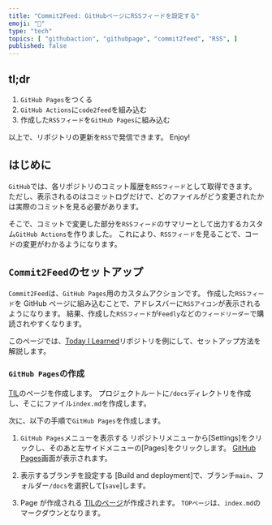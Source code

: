 ```yaml
---
title: "Commit2Feed: GitHubページにRSSフィードを設定する"
emoji: "🔔"
type: "tech"
topics: [ "githubaction", "githubpage", "commit2feed", "RSS", ]
published: false
---
```


## tl;dr

1. `GitHub Pages`をつくる
2. `GitHub Actions`に`code2feed`を組み込む
3. 作成した`RSSフィード`を`GitHub Pages`に組み込む

以上で、リポジトリの更新を`RSS`で発信できます。
Enjoy!

## はじめに

`GitHub`では、各リポジトリのコミット履歴を`RSSフィード`として取得できます。
ただし、表示されるのはコミットログだけで、どのファイルがどう変更されたかは実際のコミットを見る必要があります。

そこで、コミットで変更した部分を`RSSフィード`のサマリーとして出力するカスタム`GitHub Actions`を作りました。
これにより、`RSSフィード`を見ることで、コードの変更がわかるようになります。

## `Commit2Feed`のセットアップ

`Commit2Feed`は、`GitHub Pages`用のカスタムアクションです。
作成した`RSSフィード`を GitHub ページに組み込むことで、アドレスバーに`RSSアイコン`が表示されるようになります。
結果、作成した`RSSフィード`が`Feedly`などの`フィードリーダー`で購読されやすくなります。

このページでは、[Today I Learned](https://github.com/atsushifx/til)リポジトリを例にして、セットアップ方法を解説します。

### `GitHub Pages`の作成

[TIL](https://github.com/atsushifx/til)のページを作成します。
プロジェクトルートに`/docs`ディレクトリを作成し、そこにファイル`index.md`を作成します。

次に、以下の手順で`GitHub Pages`を作成します。

1. `GitHub Pages`メニューを表示する
   リポジトリメニューから\[Settings]をクリックし、そのあと左サイドメニューの\[Pages\]をクリックします。
   [GitHub Pages](https://github.com/atsushifx/til/settings/pages)画面が表示されます。

2. 表示するブランチを設定する
   \[Build and deployment]で、ブランチ`main`、フォルダー`/docs`を選択して\[`save`]します。

3. Page が作成される
   [TILのページ](https://atsushifx.github.io/til/)が作成されます。
   `TOPページ`は、`index.md`のマークダウンとなります。


